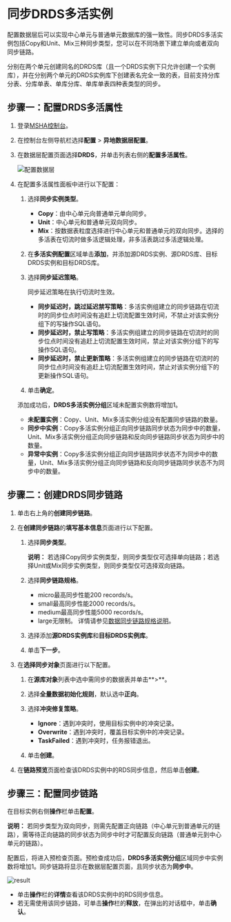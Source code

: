 # 同步DRDS多活实例

配置数据层后可以实现中心单元与普通单元数据库的强一致性。同步DRDS多活实例包括Copy和Unit、Mix三种同步类型，您可以在不同场景下建立单向或者双向同步链路。

分别在两个单元创建同名的DRDS库（且一个DRDS实例下只允许创建一个实例库），并在分别两个单元的DRDS实例库下创建表名完全一致的表，目前支持分库分表、分库单表、单库分库、单库单表四种表类型的同步。

## 步骤一：配置DRDS多活属性

1.  登录[MSHA控制台](https://msha.console.aliyun.com)。

2.  在控制台左侧导航栏选择**配置** \> **异地数据层配置**。

3.  在数据层配置页面选择**DRDS**，并单击列表右侧的**配置多活属性**。

    ![配置数据层](https://static-aliyun-doc.oss-cn-hangzhou.aliyuncs.com/assets/img/zh-CN/8937911061/p169282.png)

4.  在配置多活属性面板中进行以下配置：

    1.  选择**同步实例类型**。

        -   **Copy**：由中心单元向普通单元单向同步。
        -   **Unit**：中心单元和普通单元双向同步。
        -   **Mix**：按数据表粒度选择进行中心单元和普通单元的双向同步。选择的多活表在切流时做多活逻辑处理，非多活表跳过多活逻辑处理。
    2.  在**多活实例配置**区域单击**添加**，并添加源DRDS实例、源DRDS库、目标DRDS实例和目标DRDS库。

    3.  选择**同步延迟策略**。

        同步延迟策略在执行切流时生效。

        -   **同步延迟时，跳过延迟禁写策略**：多活实例组建立的同步链路在切流时的同步位点时间没有追赶上切流配置生效时间，不禁止对该实例分组下的写操作SQL语句。
        -   **同步延迟时，禁止写策略**：多活实例组建立的同步链路在切流时的同步位点时间没有追赶上切流配置生效时间，禁止对该实例分组下的写操作SQL语句。
        -   **同步延迟时，禁止更新策略**：多活实例组建立的同步链路在切流时的同步位点时间没有追赶上切流配置生效时间，禁止对该实例分组下的更新操作SQL语句。
    4.  单击**确定**。

    添加成功后，**DRDS多活实例分组**区域未配置实例数将增加1。

    -   **未配置实例**：Copy、Unit、Mix多活实例分组没有配置同步链路的数量。
    -   **同步中实例**：Copy多活实例分组正向同步链路同步状态为同步中的数量，Unit、Mix多活实例分组正向同步链路和反向同步链路同步状态为同步中的数量。
    -   **异常中实例**：Copy多活实例分组正向同步链路同步状态不为同步中的数量，Unit、Mix多活实例分组正向同步链路和反向同步链路同步状态不为同步中的数量。

## 步骤二：创建DRDS同步链路

1.  单击右上角的**创建同步链路**。

2.  在**创建同步链路**的**填写基本信息**页面进行以下配置。

    1.  选择**同步类型**。

        **说明：** 若选择Copy同步实例类型，则同步类型仅可选择单向链路；若选择Unit或Mix同步实例类型，则同步类型仅可选择双向链路。

    2.  选择**同步链路规格**。

        -   micro最高同步性能200 records/s。
        -   small最高同步性能2000 records/s。
        -   medium最高同步性能5000 records/s。
        -   large无限制。
        详情请参见[数据同步链路规格说明](/cn.zh-CN/产品简介/规格说明/数据同步链路规格说明.md)。

    3.  选择添加**源DRDS实例库**和**目标DRDS实例库**。

    4.  单击**下一步**。

3.  在**选择同步对象**页面进行以下配置。

    1.  在**源库对象**列表中选中需同步的数据表并单击**\>**。

    2.  选择**全量数据初始化规则**，默认选中**正向**。

    3.  选择**冲突修复策略**。

        -   **Ignore**：遇到冲突时，使用目标实例中的冲突记录。
        -   **Overwrite**：遇到冲突时，覆盖目标实例中的冲突记录。
        -   **TaskFailed**：遇到冲突时，任务报错退出。
    4.  单击**创建**。

4.  在**链路预览**页面检查该DRDS实例中的RDS同步信息，然后单击**创建**。


## 步骤三：配置同步链路

在目标实例右侧**操作**栏单击**配置**。

**说明：** 若同步类型为双向同步，则需先配置正向链路（中心单元到普通单元的链路），需等待正向链路的同步状态为同步中时才可配置反向链路（普通单元到中心单元的链路）。

配置后，将进入预检查页面。预检查成功后，**DRDS多活实例分组**区域同步中实例数将增加1。同步链路将显示在数据层配置页面，且同步状态为**同步中**。

![result](https://static-aliyun-doc.oss-cn-hangzhou.aliyuncs.com/assets/img/zh-CN/4428716951/p86092.png)

-   单击**操作**栏的**详情**查看该DRDS实例中的RDS同步信息。
-   若无需使用该同步链路，可单击**操作**栏的**释放**，在弹出的对话框中，单击**确认**。

